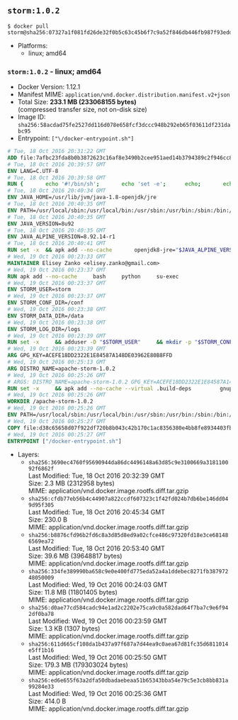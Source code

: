 ## `storm:1.0.2`

```console
$ docker pull storm@sha256:07327a1f081fd26de32f0b5c63c45b6f7c9a52f846db446fb987f93edd18c01e
```

-	Platforms:
	-	linux; amd64

### `storm:1.0.2` - linux; amd64

-	Docker Version: 1.12.1
-	Manifest MIME: `application/vnd.docker.distribution.manifest.v2+json`
-	Total Size: **233.1 MB (233068155 bytes)**  
	(compressed transfer size, not on-disk size)
-	Image ID: `sha256:58acdad75fe2527dd116d078e658fcf3dccc948b292eb65f03611df231dabc95`
-	Entrypoint: `["\/docker-entrypoint.sh"]`

```dockerfile
# Tue, 18 Oct 2016 20:31:22 GMT
ADD file:7afbc23fda8b0b3872623c16af8e3490b2cee951aed14b3794389c2f946cc8c7 in / 
# Tue, 18 Oct 2016 20:39:57 GMT
ENV LANG=C.UTF-8
# Tue, 18 Oct 2016 20:39:58 GMT
RUN { 		echo '#!/bin/sh'; 		echo 'set -e'; 		echo; 		echo 'dirname "$(dirname "$(readlink -f "$(which javac || which java)")")"'; 	} > /usr/local/bin/docker-java-home 	&& chmod +x /usr/local/bin/docker-java-home
# Tue, 18 Oct 2016 20:40:34 GMT
ENV JAVA_HOME=/usr/lib/jvm/java-1.8-openjdk/jre
# Tue, 18 Oct 2016 20:40:35 GMT
ENV PATH=/usr/local/sbin:/usr/local/bin:/usr/sbin:/usr/bin:/sbin:/bin:/usr/lib/jvm/java-1.8-openjdk/jre/bin:/usr/lib/jvm/java-1.8-openjdk/bin
# Tue, 18 Oct 2016 20:40:35 GMT
ENV JAVA_VERSION=8u92
# Tue, 18 Oct 2016 20:40:35 GMT
ENV JAVA_ALPINE_VERSION=8.92.14-r1
# Tue, 18 Oct 2016 20:40:41 GMT
RUN set -x 	&& apk add --no-cache 		openjdk8-jre="$JAVA_ALPINE_VERSION" 	&& [ "$JAVA_HOME" = "$(docker-java-home)" ]
# Wed, 19 Oct 2016 00:23:33 GMT
MAINTAINER Elisey Zanko <elisey.zanko@gmail.com>
# Wed, 19 Oct 2016 00:23:37 GMT
RUN apk add --no-cache     bash     python     su-exec
# Wed, 19 Oct 2016 00:23:37 GMT
ENV STORM_USER=storm
# Wed, 19 Oct 2016 00:23:37 GMT
ENV STORM_CONF_DIR=/conf
# Wed, 19 Oct 2016 00:23:38 GMT
ENV STORM_DATA_DIR=/data
# Wed, 19 Oct 2016 00:23:38 GMT
ENV STORM_LOG_DIR=/logs
# Wed, 19 Oct 2016 00:23:39 GMT
RUN set -x     && adduser -D "$STORM_USER"     && mkdir -p "$STORM_CONF_DIR" "$STORM_DATA_DIR" "$STORM_LOG_DIR"     && chown -R "$STORM_USER:$STORM_USER" "$STORM_CONF_DIR" "$STORM_DATA_DIR" "$STORM_LOG_DIR"
# Wed, 19 Oct 2016 00:23:39 GMT
ARG GPG_KEY=ACEFE18DD2322E1E84587A148DE03962E80B8FFD
# Wed, 19 Oct 2016 00:25:13 GMT
ARG DISTRO_NAME=apache-storm-1.0.2
# Wed, 19 Oct 2016 00:25:26 GMT
# ARGS: DISTRO_NAME=apache-storm-1.0.2 GPG_KEY=ACEFE18DD2322E1E84587A148DE03962E80B8FFD
RUN set -x     && apk add --no-cache --virtual .build-deps         gnupg     && wget -q "http://www.apache.org/dist/storm/$DISTRO_NAME/$DISTRO_NAME.tar.gz"     && wget -q "http://www.apache.org/dist/storm/$DISTRO_NAME/$DISTRO_NAME.tar.gz.asc"     && export GNUPGHOME="$(mktemp -d)"     && gpg --keyserver ha.pool.sks-keyservers.net --recv-key "$GPG_KEY"     && gpg --batch --verify "$DISTRO_NAME.tar.gz.asc" "$DISTRO_NAME.tar.gz"     && tar -xzf "$DISTRO_NAME.tar.gz"     && chown -R "$STORM_USER:$STORM_USER" "$DISTRO_NAME"     && rm -r "$GNUPGHOME" "$DISTRO_NAME.tar.gz" "$DISTRO_NAME.tar.gz.asc"     && apk del .build-deps
# Wed, 19 Oct 2016 00:25:26 GMT
WORKDIR /apache-storm-1.0.2
# Wed, 19 Oct 2016 00:25:26 GMT
ENV PATH=/usr/local/sbin:/usr/local/bin:/usr/sbin:/usr/bin:/sbin:/bin:/usr/lib/jvm/java-1.8-openjdk/jre/bin:/usr/lib/jvm/java-1.8-openjdk/bin:/apache-storm-1.0.2/bin
# Wed, 19 Oct 2016 00:25:27 GMT
COPY file:d38c65658d07f922df720b8b043c42b170c1ac8356380e4bb8fe8934403fb0d8 in / 
# Wed, 19 Oct 2016 00:25:27 GMT
ENTRYPOINT ["/docker-entrypoint.sh"]
```

-	Layers:
	-	`sha256:3690ec4760f95690944da86dc4496148a63d85c9e3100669a318110092f6862f`  
		Last Modified: Tue, 18 Oct 2016 20:32:39 GMT  
		Size: 2.3 MB (2312958 bytes)  
		MIME: application/vnd.docker.image.rootfs.diff.tar.gzip
	-	`sha256:cfdb77eb56b4c44907a822ccdf607323c1f42fd024b7db6be146dd049d95f305`  
		Last Modified: Tue, 18 Oct 2016 20:45:34 GMT  
		Size: 230.0 B  
		MIME: application/vnd.docker.image.rootfs.diff.tar.gzip
	-	`sha256:b8876cfd96b2fd6c8a3d85d8ed9a02cfce486c97320fd18e3ce681486569ea72`  
		Last Modified: Tue, 18 Oct 2016 20:53:40 GMT  
		Size: 39.6 MB (39648817 bytes)  
		MIME: application/vnd.docker.image.rootfs.diff.tar.gzip
	-	`sha256:334fe389990ba658c9e0e400fd775eda52a4a1ddebec8271fb38797248050009`  
		Last Modified: Wed, 19 Oct 2016 00:24:03 GMT  
		Size: 11.8 MB (11801405 bytes)  
		MIME: application/vnd.docker.image.rootfs.diff.tar.gzip
	-	`sha256:d0ae77cd584cadc94e1ad2c2202e75ca9c0a582dad64f7ba7c9e6f942df0ba78`  
		Last Modified: Wed, 19 Oct 2016 00:23:59 GMT  
		Size: 1.3 KB (1307 bytes)  
		MIME: application/vnd.docker.image.rootfs.diff.tar.gzip
	-	`sha256:611d665cf108da1b437a97f687a7d44ea9c0aea67d81fc35d6811014e5ff1b16`  
		Last Modified: Wed, 19 Oct 2016 00:25:50 GMT  
		Size: 179.3 MB (179303024 bytes)  
		MIME: application/vnd.docker.image.rootfs.diff.tar.gzip
	-	`sha256:ed6e655f63a2dfa50dbadaebeaa51b65343bba54e79c5e3cb8bb831a99284e33`  
		Last Modified: Wed, 19 Oct 2016 00:25:36 GMT  
		Size: 414.0 B  
		MIME: application/vnd.docker.image.rootfs.diff.tar.gzip
